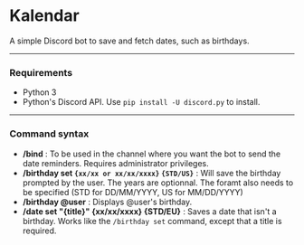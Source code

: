 # Kalendar
A simple Discord bot to save and fetch dates, such as birthdays.

------

### Requirements
- Python 3
- Python's Discord API. Use `pip install -U discord.py` to install.

---

### Command syntax
- **/bind** : To be used in the channel where you want the bot to send the date reminders. Requires administrator privileges.
- **/birthday set `{xx/xx or xx/xx/xxxx}` `{STD/US}`** : Will save the birthday prompted by the user. The years are optionnal. The foramt also needs to be specified (STD for DD/MM/YYYY, US for MM/DD/YYYY)
- **/birthday @user** : Displays @user's birthday.
- **/date set "{title}" {xx/xx/xxxx} {STD/EU}** : Saves a date that isn't a birthday. Works like the `/birthday set` command, except that a title is required.
